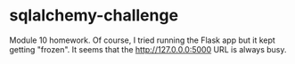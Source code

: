 # sqlalchemy-challenge
Module 10 homework.  Of course, I tried running the Flask app but it kept getting "frozen".  It seems that the http://127.0.0.0:5000 URL is always busy.
